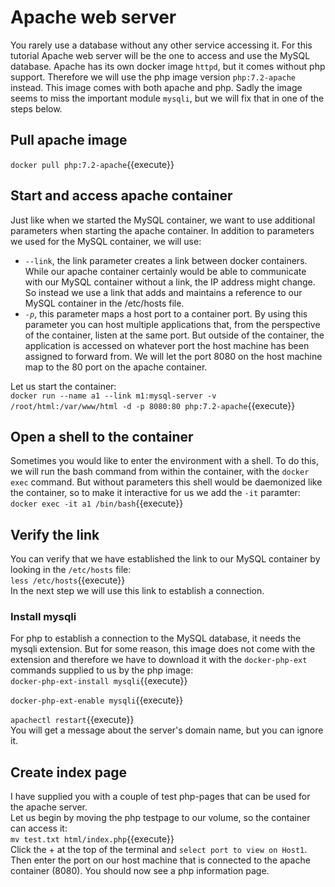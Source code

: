 
# Apache web server
You rarely use a database without any other service accessing it. For this tutorial Apache web server will be the one to access and use the MySQL database. Apache has its own docker image `httpd`, but it comes without php support. Therefore we will use the php image version `php:7.2-apache` instead. This image comes with both apache and php. Sadly the image seems to miss the important module `mysqli`, but we will fix that in one of the steps below. 

## Pull apache image
`docker pull php:7.2-apache`{{execute}}  

## Start and access apache container
Just like when we started the MySQL container, we want to use additional parameters when starting the apache container. In addition to parameters we used for the MySQL container, we will use:  
* `--link`, the link parameter creates a link between docker containers. While our apache container certainly would be able to communicate with our MySQL container without a link, the IP address might change. So instead we use a link that adds and maintains a reference to our MySQL container in the /etc/hosts file.   
* *`-p`*, this parameter maps a host port to a container port. By using this parameter you can host multiple applications that, from the perspective of the container, listen at the same port. But outside of the container, the application is accessed on whatever port the host machine has been assigned to forward from. We will let the port 8080 on the host machine map to the 80 port on the apache container.  

Let us start the container:  
`docker run --name a1 --link m1:mysql-server -v /root/html:/var/www/html -d -p 8080:80 php:7.2-apache`{{execute}}  

## Open a shell to the container
Sometimes you would like to enter the environment with a shell. To do this, we will run the bash command from within the container, with the `docker exec` command. But without parameters this shell would be daemonized like the container, so to make it interactive for us we add the `-it` paramter:  
`docker exec -it a1 /bin/bash`{{execute}}  

## Verify the link
You can verify that we have established the link to our MySQL container by looking in the `/etc/hosts` file:  
`less /etc/hosts`{{execute}}  
In the next step we will use this link to establish a connection.  

### Install mysqli 
For php to establish a connection to the MySQL database, it needs the mysqli extension. But for some reason, this image does not come with the extension and therefore we have to download it with the `docker-php-ext` commands supplied to us by the php image:  
`docker-php-ext-install mysqli`{{execute}}  
  
`docker-php-ext-enable mysqli`{{execute}}  
  
`apachectl restart`{{execute}}  
You will get a message about the server's domain name, but you can ignore it.
## Create index page
I have supplied you with a couple of test php-pages that can be used for the apache server.  
Let us begin by moving the php testpage to our volume, so the container can access it:  
`mv test.txt html/index.php`{{execute}}  
Click the + at the top of the terminal and `select port to view on Host1`. Then enter the port on our host machine that is connected to the apache container (8080). You should now see a php information page. 

